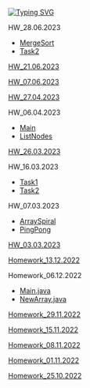 <a href="https://git.io/typing-svg"><img src="https://readme-typing-svg.herokuapp.com?font=Fira+Code&weight=700&size=30&pause=1000&color=FFFFFF&width=435&lines=Homeworks_Algorithms" alt="Typing SVG" /></a>

HW_28.06.2023
- [MergeSort](https://github.com/ShumaW/Prof_Algorithms/blob/master/HW_20230628_a_repeat/src/MergeSort.java)
- [Task2](https://github.com/ShumaW/Prof_Algorithms/blob/master/HW_20230628_a_repeat/src/Task2.java)

[HW_21.06.2023](https://github.com/ShumaW/Prof_Algorithms/blob/master/HW_20230621_a_repeat/src/main/java/org/example/Main.java)

[HW_07.06.2023](https://github.com/ShumaW/Prof_Algorithms/blob/master/HW_20230607_a_repeat/src/Main.java)

[HW_27.04.2023](https://github.com/ShumaW/Prof_Algorithms/blob/master/HW_20230427_a/src/Main.java)

HW_06.04.2023
- [Main](https://github.com/ShumaW/Prof_Algorithms/blob/master/HW_20230406_a/src/Main.java)
- [ListNodes](https://github.com/ShumaW/Prof_Algorithms/blob/master/HW_20230406_a/src/ListNodes.java)

[HW_26.03.2023](https://github.com/ShumaW/Prof_Algorithms/blob/master/HW_20230323_a/src/main/java/Main.java)

HW_16.03.2023
- [Task1](https://github.com/ShumaW/Prof_Algorithms/blob/master/HW_20230316_a/src/main/java/taskl/MainTask1.java)
- [Task2](https://github.com/ShumaW/Prof_Algorithms/blob/master/HW_20230316_a/src/main/java/task2/MainTask2.java)

HW_07.03.2023

- [ArraySpiral](https://github.com/ShumaW/Prof_Algorithms/blob/master/HW_20230307_a/src/main/java/ArraySpiral/ArraySpiral.java)
- [PingPong](https://github.com/ShumaW/Prof_Algorithms/blob/master/HW_20230307_a/src/main/java/PingPong/PingPong.java)

[HW_03.03.2023](https://github.com/ShumaW/Prof_Algorithms/blob/master/HW_20230303_a/src/main/java/org/example/Main.java)

[Homework_13.12.2022](https://github.com/ShumaW/Prof_Algorithms/blob/master/Homework_20221213_a/src/Main.java)

Homework_06.12.2022

- [Main.java](https://github.com/ShumaW/Prof_Algorithms/blob/master/Homework_20221206_a/src/Main.java)
- [NewArray.java](https://github.com/ShumaW/Prof_Algorithms/blob/master/Homework_20221206_a/src/NewArray.java)

[Homework_29.11.2022](https://github.com/ShumaW/Prof_Algorithms/blob/master/Homework_20221129_a/src/Main.java)

[Homework_15.11.2022](https://github.com/ShumaW/Prof_Algorithms/blob/master/Homework_20221115_a/src/Main.java)

[Homework_08.11.2022](https://github.com/ShumaW/Prof_Algorithms/blob/master/Homework_20221108_a/src/Main.java)

[Homework_01.11.2022](https://github.com/ShumaW/Prof_Algorithms/blob/master/Homework_20221101_a/src/Main.java)

[Homework_25.10.2022](https://github.com/ShumaW/Prof_Algorithms/blob/master/Homework_20221025/src/Main.java)
